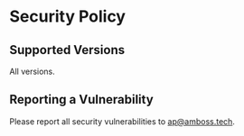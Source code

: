 # Security Policy

## Supported Versions

All versions.

## Reporting a Vulnerability

Please report all security vulnerabilities to [ap@amboss.tech](mailto:ap@amboss.tech).
